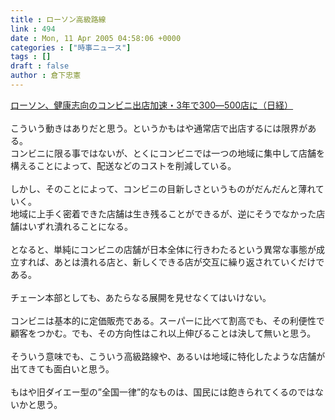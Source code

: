 ```yaml
---
title : ローソン高級路線
link : 494
date : Mon, 11 Apr 2005 04:58:06 +0000
categories : ["時事ニュース"]
tags : []
draft : false
author : 倉下忠憲
---
```


<A HREF="http://www.nikkei.co.jp/news/sangyo/20050411AT1D1001W10042005.html" TARGET="_blank">ローソン、健康志向のコンビニ出店加速・3年で300―500店に（日経）</A><BR><BR>こういう動きはありだと思う。というかもはや通常店で出店するには限界がある。<BR>コンビニに限る事ではないが、とくにコンビニでは一つの地域に集中して店舗を構えることによって、配送などのコストを削減している。<BR><BR>しかし、そのことによって、コンビニの目新しさというものがだんだんと薄れていく。<BR>地域に上手く密着できた店舗は生き残ることができるが、逆にそうでなかった店舗はいずれ潰れることになる。<BR><BR>となると、単純にコンビニの店舗が日本全体に行きわたるという異常な事態が成立すれば、あとは潰れる店と、新しくできる店が交互に繰り返されていくだけである。<BR><BR>チェーン本部としても、あたらなる展開を見せなくてはいけない。<BR><BR>コンビニは基本的に定価販売である。スーパーに比べて割高でも、その利便性で顧客をつかむ。でも、その方向性はこれ以上伸びることは決して無いと思う。<BR><BR>そういう意味でも、こういう高級路線や、あるいは地域に特化したような店舗が出てきても面白いと思う。<BR><BR>もはや旧ダイエー型の”全国一律”的なものは、国民には飽きられてくるのではないかと思う。<BR><BR><BR><br><br>
